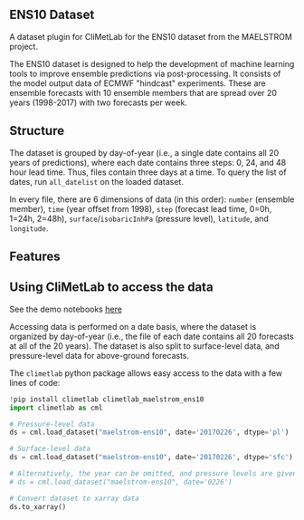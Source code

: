 ## ENS10 Dataset

A dataset plugin for CliMetLab for the ENS10 dataset from the MAELSTROM project.

The ENS10 dataset is designed to help the development of machine learning tools to improve ensemble predictions via post-processing. It consists of the model output data of ECMWF "hindcast" experiments. These are ensemble forecasts with 10 ensemble members that are spread over 20 years (1998-2017) with two forecasts per week.

Structure
---------

The dataset is grouped by day-of-year (i.e., a single date contains all 20 years of predictions), where 
each date contains three steps: 0, 24, and 48 hour lead time. Thus, files contain three days at a time.
To query the list of dates, run `all_datelist` on the loaded dataset.

In every file, there are 6 dimensions of data (in this order): `number` (ensemble member), 
`time` (year offset from 1998), `step` (forecast lead time, 0=0h, 1=24h, 2=48h), 
`surface`/`isobaricInhPa` (pressure level), `latitude`, and `longitude`.

Features
--------

## Using CliMetLab to access the data

See the demo notebooks [here](https://github.com/spcl/climetlab_maelstrom_ens10/notebooks)

Accessing data is performed on a date basis, where the dataset is organized by day-of-year (i.e., the file of each date contains all 20 forecasts at all of the 20 years). The dataset is also split to surface-level data, and pressure-level data for above-ground forecasts.

The `climetlab` python package allows easy access to the data with a few lines of code:

```python
!pip install climetlab climetlab_maelstrom_ens10
import climetlab as cml

# Pressure-level data
ds = cml.load_dataset("maelstrom-ens10", date='20170226', dtype='pl')

# Surface-level data
ds = cml.load_dataset("maelstrom-ens10", date='20170226', dtype='sfc')

# Alternatively, the year can be omitted, and pressure levels are given by default:
# ds = cml.load_dataset("maelstrom-ens10", date='0226')

# Convert dataset to xarray data
ds.to_xarray()
```
